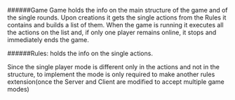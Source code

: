 ######Game
Game holds the info
on the main structure of the 
game and of the single
rounds. 
Upon creations it gets the 
single actions from the 
Rules it contains and builds 
a list of them.
When the game is running 
it executes all the actions on
the list and, if only one player
remains online, it stops and
immediately ends the game.

######Rules:
holds the info on the single actions.

Since the single player mode
is different only in the actions
and not in the structure, 
to implement the mode is 
only required to make another
rules extension(once the 
Server and Client are modified 
to accept multiple game 
modes)